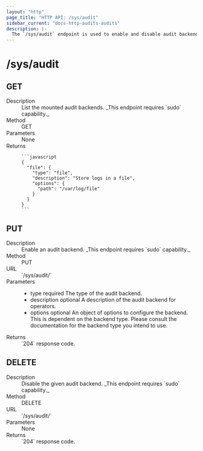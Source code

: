 ```yaml
---
layout: "http"
page_title: "HTTP API: /sys/audit"
sidebar_current: "docs-http-audits-audits"
description: |-
  The `/sys/audit` endpoint is used to enable and disable audit backends.
---
```


# /sys/audit

## GET

<dl>
  <dt>Description</dt>
  <dd>
    List the mounted audit backends. _This endpoint requires `sudo`
    capability._
  </dd>

  <dt>Method</dt>
  <dd>GET</dd>

  <dt>Parameters</dt>
  <dd>
    None
  </dd>

  <dt>Returns</dt>
  <dd>

    ```javascript
    {
      "file": {
        "type": "file",
        "description": "Store logs in a file",
        "options": {
          "path": "/var/log/file"
        }
      }
    }
    ```

  </dd>
</dl>

## PUT

<dl>
  <dt>Description</dt>
  <dd>
    Enable an audit backend. _This endpoint requires `sudo` capability._
  </dd>

  <dt>Method</dt>
  <dd>PUT</dd>

  <dt>URL</dt>
  <dd>`/sys/audit/<path>`</dd>

  <dt>Parameters</dt>
  <dd>
    <ul>
      <li>
        <span class="param">type</span>
        <span class="param-flags">required</span>
        The type of the audit backend.
      </li>
      <li>
        <span class="param">description</span>
        <span class="param-flags">optional</span>
        A description of the audit backend for operators.
      </li>
      <li>
        <span class="param">options</span>
        <span class="param-flags">optional</span>
        An object of options to configure the backend. This is
        dependent on the backend type. Please consult the documentation
        for the backend type you intend to use.
      </li>
    </ul>
  </dd>

  <dt>Returns</dt>
  <dd>`204` response code.
  </dd>
</dl>

## DELETE

<dl>
  <dt>Description</dt>
  <dd>
    Disable the given audit backend. _This endpoint requires `sudo`
    capability._
  </dd>

  <dt>Method</dt>
  <dd>DELETE</dd>

  <dt>URL</dt>
  <dd>`/sys/audit/<path>`</dd>

  <dt>Parameters</dt>
  <dd>None
  </dd>

  <dt>Returns</dt>
  <dd>`204` response code.
  </dd>
</dl>
